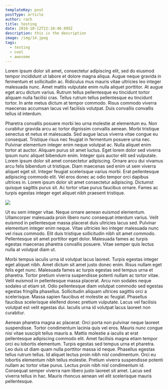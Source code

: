 ```yaml
---
templateKey: post
postType: article
author: rach
title: testing
date: 2018-10-12T22:10:40.695Z
description: this is the description
image: /img/14.jpeg
tags:
  - testing
  - cool
  - awesome
---
```

Lorem ipsum dolor sit amet, consectetur adipiscing elit, sed do eiusmod tempor incididunt ut labore et dolore magna aliqua. Augue neque gravida in fermentum et sollicitudin ac. Ridiculus mus mauris vitae ultricies leo integer malesuada nunc. Amet mattis vulputate enim nulla aliquet porttitor. At augue eget arcu dictum varius. Rutrum tellus pellentesque eu tincidunt tortor aliquam nulla facilisi cras. Tellus rutrum tellus pellentesque eu tincidunt tortor. In ante metus dictum at tempor commodo. Risus commodo viverra maecenas accumsan lacus vel facilisis volutpat. Duis convallis convallis tellus id interdum.

Pharetra convallis posuere morbi leo urna molestie at elementum eu. Non curabitur gravida arcu ac tortor dignissim convallis aenean. Morbi tristique senectus et netus et malesuada. Sed augue lacus viverra vitae congue eu consequat. Tristique risus nec feugiat in fermentum posuere urna nec. Pulvinar elementum integer enim neque volutpat ac. Nulla aliquet enim tortor at auctor. Aliquam purus sit amet luctus. Eget lorem dolor sed viverra ipsum nunc aliquet bibendum enim. Integer quis auctor elit sed vulputate. Lorem ipsum dolor sit amet consectetur adipiscing. Ornare arcu dui vivamus arcu felis bibendum ut tristique. Diam maecenas sed enim ut sem viverra aliquet eget sit. Integer feugiat scelerisque varius morbi. Erat pellentesque adipiscing commodo elit. Vel eros donec ac odio tempor orci dapibus ultrices in. Lorem ipsum dolor sit amet consectetur adipiscing. Dictumst quisque sagittis purus sit. Ac tortor vitae purus faucibus ornare. Fames ac turpis egestas integer eget aliquet nibh praesent tristique.



![](/img/14.jpeg)



Ut eu sem integer vitae. Neque ornare aenean euismod elementum. Ullamcorper malesuada proin libero nunc consequat interdum varius. Velit euismod in pellentesque massa placerat duis ultricies lacus sed. Pulvinar elementum integer enim neque. Vitae ultricies leo integer malesuada nunc vel risus commodo. Elit duis tristique sollicitudin nibh sit amet commodo. Pellentesque sit amet porttitor eget dolor. Malesuada fames ac turpis egestas maecenas pharetra convallis posuere. Vitae semper quis lectus nulla at volutpat diam ut.

Morbi tempus iaculis urna id volutpat lacus laoreet. Turpis egestas integer eget aliquet nibh. Amet dictum sit amet justo donec enim. Risus nullam eget felis eget nunc. Malesuada fames ac turpis egestas sed tempus urna et pharetra. Tortor pretium viverra suspendisse potenti nullam ac tortor vitae. Velit euismod in pellentesque massa placerat. Arcu non sodales neque sodales ut etiam sit. Odio pellentesque diam volutpat commodo sed egestas egestas fringilla phasellus. Sollicitudin aliquam ultrices sagittis orci a scelerisque. Massa sapien faucibus et molestie ac feugiat. Phasellus faucibus scelerisque eleifend donec pretium vulputate. Lacus vel facilisis volutpat est velit egestas dui. Iaculis urna id volutpat lacus laoreet non curabitur.

Aenean pharetra magna ac placerat. Orci porta non pulvinar neque laoreet suspendisse. Tortor condimentum lacinia quis vel eros. Mauris nunc congue nisi vitae suscipit tellus mauris a. Mattis molestie a iaculis at erat pellentesque adipiscing commodo elit. Amet facilisis magna etiam tempor orci eu lobortis elementum. Turpis egestas sed tempus urna et pharetra. Leo duis ut diam quam nulla porttitor massa id neque. Phasellus egestas tellus rutrum tellus. Id aliquet lectus proin nibh nisl condimentum. Orci eu lobortis elementum nibh tellus molestie. Pretium viverra suspendisse potenti nullam ac tortor vitae purus. Lectus proin nibh nisl condimentum id. Consequat semper viverra nam libero justo laoreet sit amet. Lacus sed viverra tellus in hac. Mauris rhoncus aenean vel elit scelerisque mauris pellentesque.
